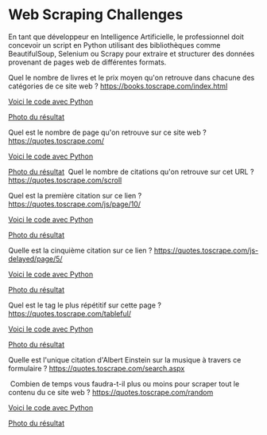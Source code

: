 # Web Scraping Challenges
En tant que développeur en Intelligence Artificielle, le professionnel doit concevoir un script en Python utilisant des bibliothèques comme BeautifulSoup, Selenium ou Scrapy pour extraire et structurer des données provenant de pages web de différentes formats.

Quel le nombre de livres et le prix moyen qu'on retrouve dans chacune des catégories de ce site web ? https://books.toscrape.com/index.html

[Voici le code avec Python ](catégorie.py)

[Photo du résultat ](prix-moyen.png)

Quel est le nombre de page qu'on retrouve sur ce site web ? https://quotes.toscrape.com/

[Voici le code avec Python ](nbre-page.py)

[Photo du résultat](nbre-page.png)
​
Quel le nombre de citations qu'on retrouve sur cet URL ? https://quotes.toscrape.com/scroll
​


Quel est la première citation sur ce lien ? https://quotes.toscrape.com/js/page/10/

[Voici le code avec Python ](Prem-citation.py)

[Photo du résultat](Prem-ciation.png)

Quelle est la cinquième citation sur ce lien ? https://quotes.toscrape.com/js-delayed/page/5/

​[Voici le code avec Python ](cinquième-citation.py)

[Photo du résultat](cinquième-ciation.png)

Quel est le tag le plus répétitif sur cette page ? https://quotes.toscrape.com/tableful/

​[Voici le code avec Python ](tag.py)

[Photo du résultat](tag.png)

Quelle est l'unique citation d'Albert Einstein sur la musique à travers ce formulaire ? https://quotes.toscrape.com/search.aspx


​
Combien de temps vous faudra-t-il plus ou moins pour scraper tout le contenu du ce site web ? https://quotes.toscrape.com/random

​[Voici le code avec Python ](temps.py)

[Photo du résultat](temps.png)
